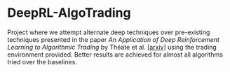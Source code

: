 # DeepRL-AlgoTrading

Project where we attempt alternate deep techniques over pre-existing techniques presented in the paper *An Application of Deep Reinforcement Learning to Algorithmic Trading* by Théate et al. [[arxiv]](https://arxiv.org/abs/2004.06627) using the trading environment provided. Better results are achieved for almost all algorithms tried over the baselines. 
